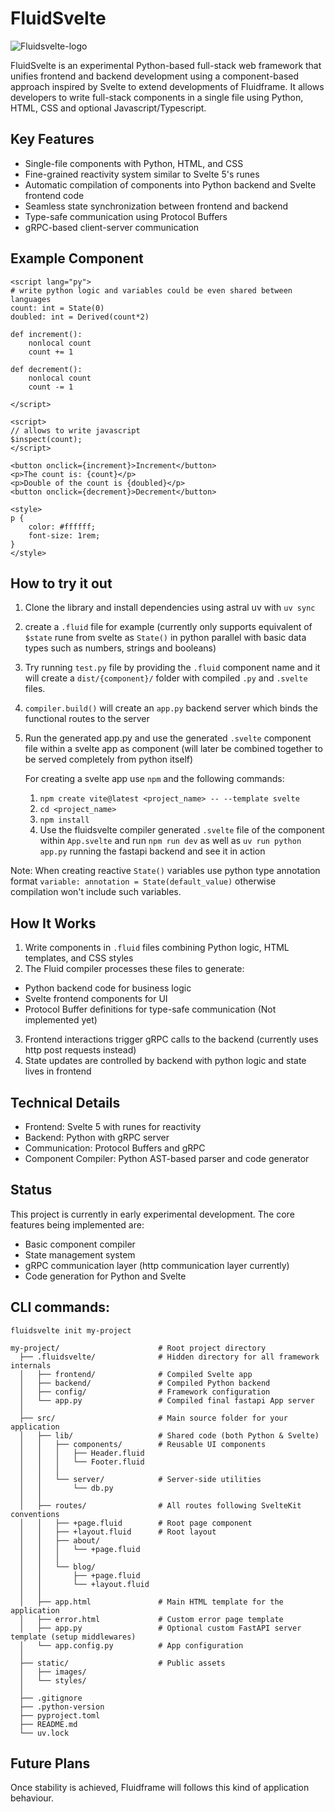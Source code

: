 # FluidSvelte

![Fluidsvelte-logo](https://indigo-radical-heron-149.mypinata.cloud/ipfs/bafkreicg4yyrp252mj6z54gj5paebker5uf33kktlxzjsrqhywv2ya2dle)

FluidSvelte is an experimental Python-based full-stack web framework that unifies frontend and backend development using a component-based approach inspired by Svelte to extend developments of Fluidframe. It allows developers to write full-stack components in a single file using Python, HTML, CSS and optional Javascript/Typescript.


## Key Features
- Single-file components with Python, HTML, and CSS
- Fine-grained reactivity system similar to Svelte 5's runes
- Automatic compilation of components into Python backend and Svelte frontend code
- Seamless state synchronization between frontend and backend
- Type-safe communication using Protocol Buffers
- gRPC-based client-server communication


## Example Component
```fluid
<script lang="py">
# write python logic and variables could be even shared between languages
count: int = State(0)
doubled: int = Derived(count*2)

def increment():
    nonlocal count
    count += 1

def decrement():
    nonlocal count
    count -= 1

</script>

<script>
// allows to write javascript 
$inspect(count);
</script>

<button onclick={increment}>Increment</button>
<p>The count is: {count}</p>
<p>Double of the count is {doubled}</p>
<button onclick={decrement}>Decrement</button>

<style>
p {
    color: #ffffff;
    font-size: 1rem;
}
</style>
```

## How to try it out
1. Clone the library and install dependencies using astral uv with `uv sync`
2. create a `.fluid` file for example (currently only supports equivalent of `$state` rune from svelte as `State()` in python parallel with basic data types such as numbers, strings and booleans)
3. Try running `test.py` file by providing the `.fluid` component name and it will create a `dist/{component}/` folder with compiled `.py` and `.svelte` files.
4. `compiler.build()` will create an `app.py` backend server which binds the functional routes to the server
5. Run the generated app.py and use the generated `.svelte` component file within a svelte app as component (will later be combined together to be served completely from python itself)

    For creating a svelte app use `npm` and the following commands:
    1. `npm create vite@latest <project_name> -- --template svelte`
    2. `cd <project_name>`
    3. `npm install`
    4. Use the fluidsvelte compiler generated `.svelte` file of the component within `App.svelte` and run `npm run dev` as well as `uv run python app.py` running the fastapi backend and see it in action


Note: When creating reactive `State()` variables use python type annotation format `variable: annotation = State(default_value)` otherwise compilation won't include such variables.


## How It Works
1. Write components in `.fluid` files combining Python logic, HTML templates, and CSS styles
2. The Fluid compiler processes these files to generate:
  - Python backend code for business logic
  - Svelte frontend components for UI
  - Protocol Buffer definitions for type-safe communication (Not implemented yet)
3. Frontend interactions trigger gRPC calls to the backend (currently uses http post requests instead)
4. State updates are controlled by backend with python logic and state lives in frontend


## Technical Details
- Frontend: Svelte 5 with runes for reactivity
- Backend: Python with gRPC server
- Communication: Protocol Buffers and gRPC
- Component Compiler: Python AST-based parser and code generator


## Status
This project is currently in early experimental development. The core features being implemented are:
- Basic component compiler
- State management system
- gRPC communication layer (http communication layer currently)
- Code generation for Python and Svelte


## CLI commands:

`fluidsvelte init my-project`
```
my-project/                      # Root project directory
  ├── .fluidsvelte/              # Hidden directory for all framework internals
  │   ├── frontend/              # Compiled Svelte app
  │   ├── backend/               # Compiled Python backend
  │   ├── config/                # Framework configuration
  │   └── app.py                 # Compiled final fastapi App server
  │
  ├── src/                       # Main source folder for your application
  │   ├── lib/                   # Shared code (both Python & Svelte)
  │   │   ├── components/        # Reusable UI components
  │   │   │   ├── Header.fluid
  │   │   │   └── Footer.fluid
  │   │   │ 
  │   │   └── server/            # Server-side utilities
  │   │       └── db.py
  │   │
  │   ├── routes/                # All routes following SvelteKit conventions
  │   │   ├── +page.fluid        # Root page component
  │   │   ├── +layout.fluid      # Root layout
  │   │   ├── about/
  │   │   │   └── +page.fluid
  │   │   │
  │   │   └── blog/
  │   │       ├── +page.fluid
  │   │       └── +layout.fluid
  │   │
  │   ├── app.html               # Main HTML template for the application
  │   ├── error.html             # Custom error page template
  │   ├── app.py                 # Optional custom FastAPI server template (setup middlewares)
  │   └── app.config.py          # App configuration
  │
  ├── static/                    # Public assets
  │   ├── images/                
  │   └── styles/
  │
  ├── .gitignore    
  ├── .python-version    
  ├── pyproject.toml
  ├── README.md
  └── uv.lock                    
```


## Future Plans
Once stability is achieved, Fluidframe will follows this kind of application behaviour.
